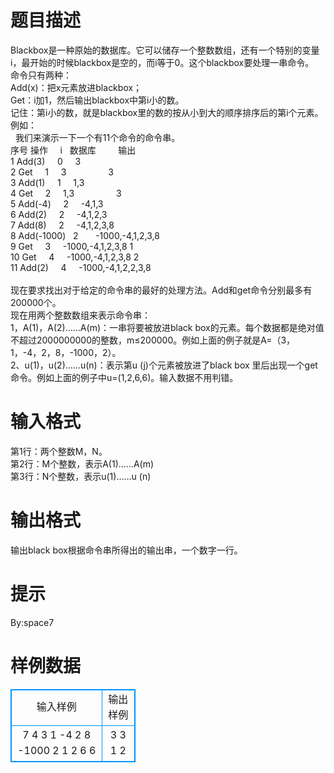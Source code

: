 # 

 
 # 题目描述 
Blackbox是一种原始的数据库。它可以储存一个整数数组，还有一个特别的变量i，最开始的时候blackbox是空的，而i等于0。这个blackbox要处理一串命令。<BR>命令只有两种：<BR>Add(x)：把x元素放进blackbox；<BR>Get：i加1，然后输出blackbox中第i小的数。<BR>记住：第i小的数，就是blackbox里的数的按从小到大的顺序排序后的第i个元素。<BR>例如：<BR>&nbsp;&nbsp;我们来演示一下一个有11个命令的命令串。<BR>序号	操作	&nbsp;&nbsp;&nbsp;&nbsp;i	&nbsp;&nbsp;数据库	&nbsp;&nbsp;&nbsp;&nbsp;&nbsp;&nbsp;&nbsp;&nbsp;输出<BR>1	Add(3)	&nbsp;&nbsp;&nbsp;&nbsp;0	&nbsp;&nbsp;&nbsp;&nbsp;3	<BR>2	Get	&nbsp;&nbsp;&nbsp;&nbsp;1	&nbsp;&nbsp;&nbsp;&nbsp;3	&nbsp;&nbsp;&nbsp;&nbsp;&nbsp;&nbsp;&nbsp;&nbsp;&nbsp;&nbsp;&nbsp;&nbsp;&nbsp;&nbsp;&nbsp;&nbsp;3<BR>3	Add(1)	&nbsp;&nbsp;&nbsp;&nbsp;1	&nbsp;&nbsp;&nbsp;&nbsp;1,3	<BR>4	Get	&nbsp;&nbsp;&nbsp;&nbsp;2	&nbsp;&nbsp;&nbsp;&nbsp;1,3	&nbsp;&nbsp;&nbsp;&nbsp;&nbsp;&nbsp;&nbsp;&nbsp;&nbsp;&nbsp;&nbsp;&nbsp;&nbsp;&nbsp;&nbsp;&nbsp;3<BR>5	Add(-4)	&nbsp;&nbsp;&nbsp;&nbsp;2	&nbsp;&nbsp;&nbsp;&nbsp;-4,1,3	<BR>6	Add(2)	&nbsp;&nbsp;&nbsp;&nbsp;2	&nbsp;&nbsp;&nbsp;&nbsp;-4,1,2,3	<BR>7	Add(8)	&nbsp;&nbsp;&nbsp;&nbsp;2	&nbsp;&nbsp;&nbsp;&nbsp;-4,1,2,3,8	<BR>8	Add(-1000)&nbsp;&nbsp;&nbsp;2&nbsp;&nbsp;&nbsp;&nbsp;&nbsp;&nbsp;&nbsp;-1000,-4,1,2,3,8	<BR>9	Get	&nbsp;&nbsp;&nbsp;&nbsp;3	&nbsp;&nbsp;&nbsp;&nbsp;-1000,-4,1,2,3,8	1<BR>10	Get	&nbsp;&nbsp;&nbsp;&nbsp;4	&nbsp;&nbsp;&nbsp;&nbsp;-1000,-4,1,2,3,8	2<BR>11	Add(2)	&nbsp;&nbsp;&nbsp;&nbsp;4	&nbsp;&nbsp;&nbsp;&nbsp;-1000,-4,1,2,2,3,8	<BR><BR>现在要求找出对于给定的命令串的最好的处理方法。Add和get命令分别最多有200000个。<BR>现在用两个整数数组来表示命令串：<BR>1，A(1)，A(2)……A(m)：一串将要被放进black&nbsp;box的元素。每个数据都是绝对值不超过2000000000的整数，m≤200000。例如上面的例子就是A=（3，1，-4，2，8，-1000，2）。<BR>2、u(1)，u(2)……u(n)：表示第u&nbsp;(j)个元素被放进了black&nbsp;box&nbsp;里后出现一个get命令。例如上面的例子中u=(1,2,6,6)。输入数据不用判错。<BR> 

 
 # 输入格式 
第1行：两个整数M，N。<BR>第2行：M个整数，表示A(1)……A(m)<BR>第3行：N个整数，表示u(1)……u&nbsp;(n)<BR> 

 
 # 输出格式 
输出black&nbsp;box根据命令串所得出的输出串，一个数字一行。 

 
 # 提示 
By:space7 
# 样例数据
<style>
        table,table tr th, table tr td { border:1px solid #0094ff; }
        table { width: 200px; min-height: 25px; line-height: 25px; text-align: center; border-collapse: collapse;}   
    </style>
<table>
	<tr>
		<td>输入样例</td>
		<td>输出样例</td>
	</tr>
<tr><td>7 4
3 1 -4 2 8 -1000 2
1 2 6 6 
</td><td>3
3
1
2
</td></tr></table>
